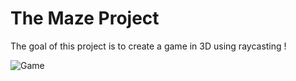 # The Maze Project 

The goal of this project is to create a game in 3D using raycasting !

![Game](./assets/img1.gif)
